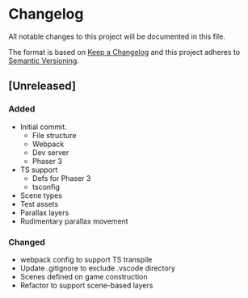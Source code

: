 # Changelog
All notable changes to this project will be documented in this file.

The format is based on [Keep a Changelog](http://keepachangelog.com/en/1.0.0/)
and this project adheres to [Semantic Versioning](http://semver.org/spec/v2.0.0.html).

## [Unreleased]

### Added
* Initial commit.
  * File structure
  * Webpack
  * Dev server
  * Phaser 3 
* TS support
  * Defs for Phaser 3
  * tsconfig
* Scene types
* Test assets
* Parallax layers
* Rudimentary parallax movement

### Changed
* webpack config to support TS transpile
* Update .gitignore to exclude .vscode directory
* Scenes defined on game construction
* Refactor to support scene-based layers